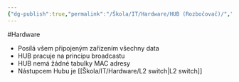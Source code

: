 ```yaml
---
{"dg-publish":true,"permalink":"/Škola/IT/Hardware/HUB (Rozbočovač)/","created":"2023-12-14T19:05:22.626+01:00","updated":"2024-03-13T18:09:05.747+01:00"}
---
```


#Hardware
- Posílá všem připojeným zařízením všechny data
- HUB pracuje na principu broadcastu
- HUB nemá žádné tabulky MAC adresy
- Nástupcem Hubu je [[Škola/IT/Hardware/L2 switch\|L2 switch]]
